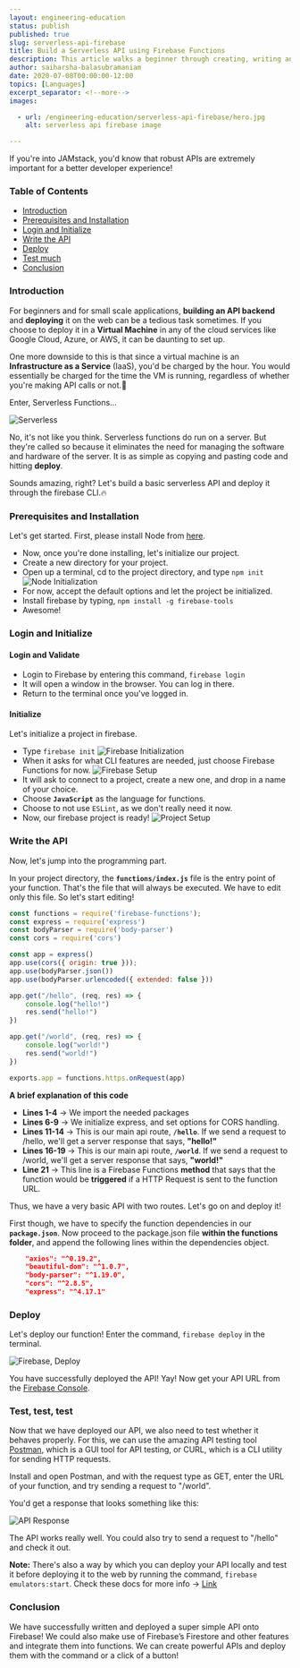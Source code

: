 ```yaml
---
layout: engineering-education
status: publish
published: true
slug: serverless-api-firebase
title: Build a Serverless API using Firebase Functions
description: This article walks a beginner through creating, writing and deploying a simple RESTful API using the firebase-cli tools onto a publicly hosted link.
author: saiharsha-balasubramaniam
date: 2020-07-08T00:00:00-12:00
topics: [Languages]
excerpt_separator: <!--more-->
images:

  - url: /engineering-education/serverless-api-firebase/hero.jpg
    alt: serverless api firebase image

---
```

If you're into JAMstack, you'd know that robust APIs are extremely important for a better developer experience!
<!--more-->

### Table of Contents

- [Introduction](#introduction)
- [Prerequisites and Installation](#prerequisites-and-installation)
- [Login and Initialize](#login-and-initialize)
- [Write the API](#write-the-api)
- [Deploy](#deploy)
- [Test much](#test-much)
- [Conclusion](#conclusion)

### Introduction
For beginners and for small scale applications, **building an API backend** and **deploying** it on the web can be a tedious task sometimes. If you choose to deploy it in a **Virtual Machine** in any of the cloud services like Google Cloud, Azure, or AWS, it can be daunting to set up.

One more downside to this is that since a virtual machine is an **Infrastructure as a Service** (IaaS), you'd be charged by the hour. You would essentially be charged for the time the VM is running, regardless of whether you're making API calls or not.🙁

Enter, Serverless Functions...

![Serverless](/engineering-education/serverless-api-firebase/serverless.jpeg)

No, it's not like you think. Serverless functions do run on a server. But they're called so because it eliminates the need for managing the software and hardware of the server. It is as simple as copying and pasting code and hitting **deploy**.

Sounds amazing, right? Let's build a basic serverless API and deploy it through the firebase CLI.🔥

### Prerequisites and Installation

Let's get started. First, please install Node from [here](https://nodejs.org/en/).

- Now, once you're done installing, let's initialize our project.
- Create a new directory for your project.
- Open up a terminal, cd to the project directory, and type `npm init`
![Node Initialization](/engineering-education/serverless-api-firebase/npm-setup.png)
- For now, accept the default options and let the project be initialized.
- Install firebase by typing, `npm install -g firebase-tools`
- Awesome!

### Login and Initialize

#### Login and Validate
- Login to Firebase by entering this command, `firebase login`
- It will open a window in the browser. You can log in there.
- Return to the terminal once you've logged in.

#### Initialize
Let's initialize a project in firebase.

- Type `firebase init`
![Firebase Initialization](/engineering-education/serverless-api-firebase/firebase-init.png)
- When it asks for what CLI features are needed, just choose Firebase Functions for now.
![Firebase Setup](/engineering-education/serverless-api-firebase/functions-setup.png)
- It will ask to connect to a project, create a new one, and drop in a name of your choice.
- Choose **`JavaScript`** as the language for functions.
- Choose to not use `ESLint`, as we don't really need it now.
- Now, our firebase project is ready!
![Project Setup](/engineering-education/serverless-api-firebase/project-setup.png)

### Write the API
Now, let's jump into the programming part.

In your project directory, the **`functions/index.js`** file is the entry point of your function. That's the file that will always be executed. We have to edit only this file. So let's start editing!

```javascript {linenos=inline,linenostart=1}
const functions = require('firebase-functions');
const express = require('express')
const bodyParser = require('body-parser')
const cors = require('cors')

const app = express()
app.use(cors({ origin: true }));
app.use(bodyParser.json())
app.use(bodyParser.urlencoded({ extended: false }))

app.get("/hello", (req, res) => {
    console.log("hello!")
    res.send("hello!")
})

app.get("/world", (req, res) => {
    console.log("world!")
    res.send("world!")
})

exports.app = functions.https.onRequest(app)
```

**A brief explanation of this code**
- **Lines 1-4** -> We import the needed packages
- **Lines 6-9** -> We initialize express, and set options for CORS handling.
- **Lines 11-14** -> This is our main api route, **`/hello`**. If we send a request to /hello, we'll get a server response that says, **"hello!"**
- **Lines 16-19** -> This is our main api route, **`/world`**. If we send a request to /world, we'll get a server response that says, **"world!"**
- **Line 21** -> This line is a Firebase Functions **method** that says that the function would be **triggered** if a HTTP Request is sent to the function URL.

Thus, we have a very basic API with two routes. Let's go on and deploy it!

First though, we have to specify the function dependencies in our **`package.json`**. Now proceed to the package.json file **within the functions folder**, and append the following lines within the dependencies object.

```json
    "axios": "^0.19.2",
    "beautiful-dom": "^1.0.7",
    "body-parser": "^1.19.0",
    "cors": "^2.8.5",
    "express": "^4.17.1"
```

### Deploy
Let's deploy our function! Enter the command, `firebase deploy` in the terminal.

![Firebase, Deploy](/engineering-education/serverless-api-firebase/deploy.png)

You have successfully deployed the API! Yay! Now get your API URL from the [Firebase Console](https://console.firebase.google.com).

### Test, test, test
Now that we have deployed our API, we also need to test whether it behaves properly. For this, we can use the amazing API testing tool [Postman](https://www.postman.com/downloads/), which is a GUI tool for API testing, or CURL, which is a CLI utility for sending HTTP requests.

Install and open Postman, and with the request type as GET, enter the URL of your function, and try sending a request to "/world".

You'd get a response that looks something like this:

![API Response](/engineering-education/serverless-api-firebase/api-res.png)

The API works really well. You could also try to send a request to "/hello" and check it out.

**Note:** There's also a way by which you can deploy your API locally and test it before deploying it to the web by running the command, `firebase emulators:start`. Check these docs for more info -> [Link](https://firebase.google.com/docs/functions/get-started)

### Conclusion
We have successfully written and deployed a super simple API onto Firebase! We could also make use of Firebase’s Firestore and other features and integrate them into functions. We can create powerful APIs and deploy them with the command or a click of a button!
